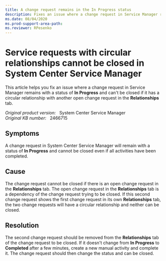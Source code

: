 ```yaml
---
title: A change request remains in the In Progress status
description: Fixes an issue where a change request in Service Manager remains with a status of In Progress and can't be closed.
ms.date: 08/04/2020
ms.prod-support-area-path:
ms.reviewer: RPesenko
---
```

# Service requests with circular relationships cannot be closed in System Center Service Manager

This article helps you fix an issue where a change request in Service Manager remains with a status of **In Progress** and can't be closed if it has a circular relationship with another open change request in the **Relationships** tab.

_Original product version:_ &nbsp; System Center Service Manager  
_Original KB number:_ &nbsp; 2466715

## Symptoms

A change request in System Center Service Manager will remain with a status of **In Progress** and cannot be closed even if all activities have been completed.

## Cause

The change request cannot be closed if there is an open change request in the **Relationships** tab. The open change request in the **Relationships** tab is a dependency of the change request trying to be closed. If this second change request shows the first change request in its own **Relationships** tab, the two change requests will have a circular relationship and neither can be closed.

## Resolution

The second change request should be removed from the **Relationships** tab of the change request to be closed. If it doesn't change from **In Progress** to **Completed** after a few minutes, create a new manual activity and complete it. The change request should then change the status and can be closed.

